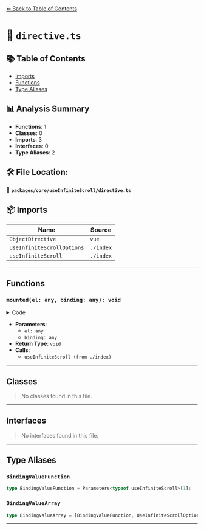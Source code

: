 [⬅️ Back to Table of Contents](../../../index.md)

# 📄 `directive.ts`

## 📚 Table of Contents

- [Imports](#imports)
- [Functions](#functions)
- [Type Aliases](#type-aliases)

## 📊 Analysis Summary

- **Functions**: 1
- **Classes**: 0
- **Imports**: 3
- **Interfaces**: 0
- **Type Aliases**: 2

## 🛠️ File Location:
📂 **`packages/core/useInfiniteScroll/directive.ts`**

## 📦 Imports

| Name | Source |
|------|--------|
| `ObjectDirective` | `vue` |
| `UseInfiniteScrollOptions` | `./index` |
| `useInfiniteScroll` | `./index` |


---

## Functions

### `mounted(el: any, binding: any): void`

<details><summary>Code</summary>

```ts
mounted(el, binding) {
    if (typeof binding.value === 'function')
      useInfiniteScroll(el, binding.value)
    else
      useInfiniteScroll(el, ...binding.value)
  }
```
</details>

- **Parameters**:
  - `el: any`
  - `binding: any`
- **Return Type**: `void`
- **Calls**:
  - `useInfiniteScroll (from ./index)`

---

## Classes

> No classes found in this file.


---

## Interfaces

> No interfaces found in this file.


---

## Type Aliases

### `BindingValueFunction`

```ts
type BindingValueFunction = Parameters<typeof useInfiniteScroll>[1];
```

### `BindingValueArray`

```ts
type BindingValueArray = [BindingValueFunction, UseInfiniteScrollOptions];
```


---
